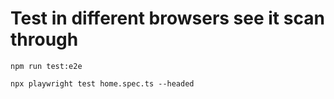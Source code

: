 # Test in different browsers see it scan through 

```
npm run test:e2e
```
```
npx playwright test home.spec.ts --headed
```